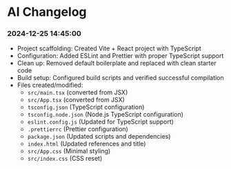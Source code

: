 # AI Changelog

### 2024-12-25 14:45:00
- Project scaffolding: Created Vite + React project with TypeScript
- Configuration: Added ESLint and Prettier with proper TypeScript support
- Clean up: Removed default boilerplate and replaced with clean starter code
- Build setup: Configured build scripts and verified successful compilation
- Files created/modified:
  - `src/main.tsx` (converted from JSX)
  - `src/App.tsx` (converted from JSX)
  - `tsconfig.json` (TypeScript configuration)
  - `tsconfig.node.json` (Node.js TypeScript configuration)
  - `eslint.config.js` (Updated for TypeScript support)
  - `.prettierrc` (Prettier configuration)
  - `package.json` (Updated scripts and dependencies)
  - `index.html` (Updated references and title)
  - `src/App.css` (Minimal styling)
  - `src/index.css` (CSS reset)
